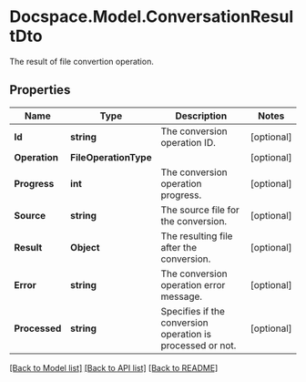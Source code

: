 # Docspace.Model.ConversationResultDto
The result of file convertion operation.

## Properties

Name | Type | Description | Notes
------------ | ------------- | ------------- | -------------
**Id** | **string** | The conversion operation ID. | [optional] 
**Operation** | **FileOperationType** |  | [optional] 
**Progress** | **int** | The conversion operation progress. | [optional] 
**Source** | **string** | The source file for the conversion. | [optional] 
**Result** | **Object** | The resulting file after the conversion. | [optional] 
**Error** | **string** | The conversion operation error message. | [optional] 
**Processed** | **string** | Specifies if the conversion operation is processed or not. | [optional] 

[[Back to Model list]](../README.md#documentation-for-models) [[Back to API list]](../README.md#documentation-for-api-endpoints) [[Back to README]](../README.md)

